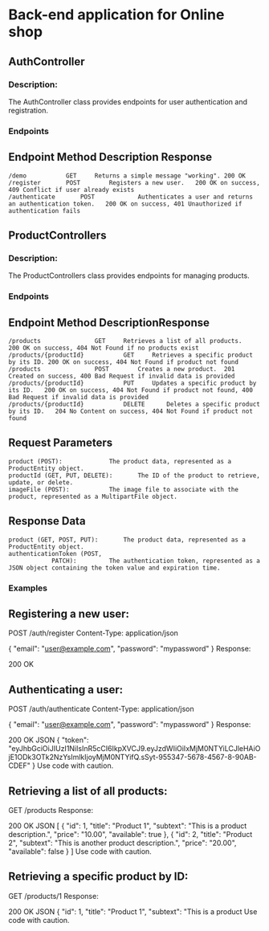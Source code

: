 # Back-end application for Online shop

## AuthController

### Description:
The AuthController class provides endpoints for user authentication and registration.

### Endpoints

## Endpoint			Method		Description	Response
	/demo			GET		Returns a simple message "working".	200 OK
	/register		POST		Registers a new user.	200 OK on success, 409 Conflict if user already exists
	/authenticate		POST			Authenticates a user and returns an authentication token.	200 OK on success, 401 Unauthorized if authentication fails

## ProductControllers

### Description:
The ProductControllers class provides endpoints for managing products.

### Endpoints

## Endpoint					Method		DescriptionResponse
	/products				GET		Retrieves a list of all products.	200 OK on success, 404 Not Found if no products exist
	/products/{productId}			GET		Retrieves a specific product by its ID.	200 OK on success, 404 Not Found if product not found
	/products				POST		Creates a new product.	201 Created on success, 400 Bad Request if invalid data is provided
	/products/{productId}			PUT		Updates a specific product by its ID.	200 OK on success, 404 Not Found if product not found, 400 Bad Request if invalid data is provided
	/products/{productId}			DELETE		Deletes a specific product by its ID.	204 No Content on success, 404 Not Found if product not found
 ## Request					Parameters
	product (POST): 			The product data, represented as a ProductEntity object.
	productId (GET, PUT, DELETE): 		The ID of the product to retrieve, update, or delete.
	imageFile (POST): 			The image file to associate with the product, represented as a MultipartFile object.
 ## Response Data
	product (GET, POST, PUT): 		The product data, represented as a ProductEntity object.
	authenticationToken (POST,
 			    PATCH): 		The authentication token, represented as a JSON object containing the token value and expiration time.
 ### Examples

## Registering a new user:
POST /auth/register
Content-Type: application/json

{
  "email": "user@example.com",
  "password": "mypassword"
}
Response:

200 OK
## Authenticating a user:
POST /auth/authenticate
Content-Type: application/json

{
  "email": "user@example.com",
  "password": "mypassword"
}
Response:

200 OK
JSON
{
  "token": "eyJhbGciOiJIUzI1NiIsInR5cCI6IkpXVCJ9.eyJzdWIiOiIxMjM0NTYiLCJleHAiOjE1ODk3OTk2NzYsImlkIjoyMjM0NTYifQ.sSyt-955347-5678-4567-8-90AB-CDEF"
}
Use code with caution.
## Retrieving a list of all products:
GET /products
Response:

200 OK
JSON
[
  {
    "id": 1,
    "title": "Product 1",
    "subtext": "This is a product description.",
    "price": "10.00",
    "available": true
  },
  {
    "id": 2,
    "title": "Product 2",
    "subtext": "This is another product description.",
    "price": "20.00",
    "available": false
  }
]
Use code with caution. 
## Retrieving a specific product by ID:
GET /products/1
Response:

200 OK
JSON
{
  "id": 1,
  "title": "Product 1",
  "subtext": "This is a product
Use code with caution. 
